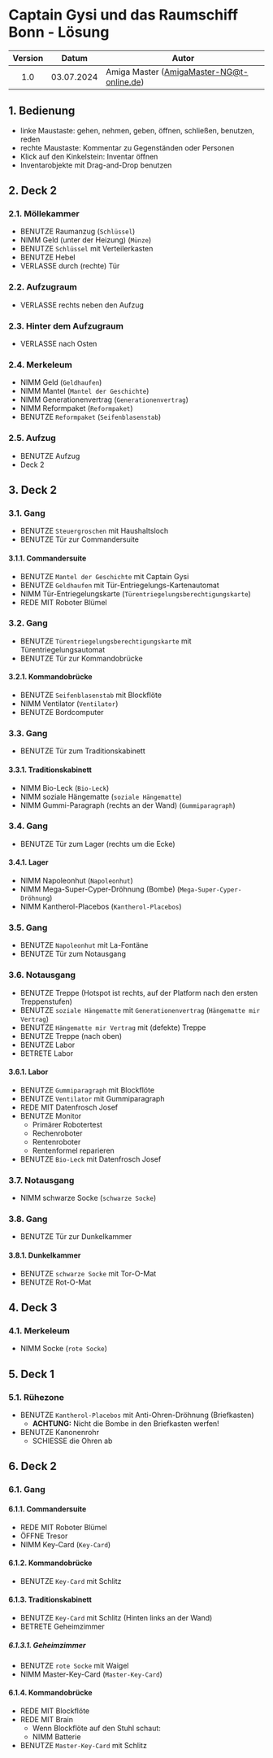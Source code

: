 # Captain Gysi und das Raumschiff Bonn - Lösung

| Version | Datum      | Autor                                     |
|:-------:|------------|-------------------------------------------|
|   1.0   | 03.07.2024 | Amiga Master (AmigaMaster-NG@t-online.de) |

## 1. Bedienung

- linke Maustaste: gehen, nehmen, geben, öffnen, schließen, benutzen, reden
- rechte Maustaste: Kommentar zu Gegenständen oder Personen
- Klick auf den Kinkelstein: Inventar öffnen
- Inventarobjekte mit Drag-and-Drop benutzen

## 2. Deck 2

### 2.1. Möllekammer

- BENUTZE Raumanzug (`Schlüssel`)
- NIMM Geld (unter der Heizung) (`Münze`)
- BENUTZE `Schlüssel` mit Verteilerkasten
- BENUTZE Hebel
- VERLASSE durch (rechte) Tür

### 2.2. Aufzugraum

- VERLASSE rechts neben den Aufzug

### 2.3. Hinter dem Aufzugraum

- VERLASSE nach Osten

### 2.4. Merkeleum

- NIMM Geld (`Geldhaufen`)
- NIMM Mantel (`Mantel der Geschichte`)
- NIMM Generationenvertrag (`Generationenvertrag`)
- NIMM Reformpaket (`Reformpaket`)
- BENUTZE `Reformpaket` (`Seifenblasenstab`)

### 2.5. Aufzug

- BENUTZE Aufzug
- Deck 2

## 3. Deck 2

### 3.1. Gang

- BENUTZE `Steuergroschen` mit Haushaltsloch
- BENUTZE Tür zur Commandersuite

#### 3.1.1. Commandersuite

- BENUTZE `Mantel der Geschichte` mit Captain Gysi
- BENUTZE `Geldhaufen` mit Tür-Entriegelungs-Kartenautomat
- NIMM Tür-Entriegelungskarte (`Türentriegelungsberechtigungskarte`)
- REDE MIT Roboter Blümel

### 3.2. Gang

- BENUTZE `Türentriegelungsberechtigungskarte` mit Türentriegelungsautomat
- BENUTZE Tür zur Kommandobrücke

#### 3.2.1. Kommandobrücke

- BENUTZE `Seifenblasenstab` mit Blockflöte
- NIMM Ventilator (`Ventilator`)
- BENUTZE Bordcomputer

### 3.3. Gang

- BENUTZE Tür zum Traditionskabinett

#### 3.3.1. Traditionskabinett

- NIMM Bio-Leck (`Bio-Leck`)
- NIMM soziale Hängematte (`soziale Hängematte`)
- NIMM Gummi-Paragraph (rechts an der Wand) (`Gummiparagraph`)

### 3.4. Gang

- BENUTZE Tür zum Lager (rechts um die Ecke)

#### 3.4.1. Lager

- NIMM Napoleonhut (`Napoleonhut`)
- NIMM Mega-Super-Cyper-Dröhnung (Bombe) (`Mega-Super-Cyper-Dröhnung`)
- NIMM Kantherol-Placebos (`Kantherol-Placebos`)

### 3.5. Gang

- BENUTZE `Napoleonhut` mit La-Fontäne
- BENUTZE Tür zum Notausgang

### 3.6. Notausgang

- BENUTZE Treppe (Hotspot ist rechts, auf der Platform nach den ersten Treppenstufen)
- BENUTZE `soziale Hängematte` mit `Generationenvertrag` (`Hängematte mir Vertrag`)
- BENUTZE `Hängematte mir Vertrag` mit (defekte) Treppe
- BENUTZE Treppe (nach oben)
- BENUTZE Labor
- BETRETE Labor

#### 3.6.1. Labor

- BENUTZE `Gummiparagraph` mit Blockflöte
- BENUTZE `Ventilator` mit Gummiparagraph
- REDE MIT Datenfrosch Josef
- BENUTZE Monitor
  - Primärer Robotertest
  - Rechenroboter
  - Rentenroboter
  - Rentenformel reparieren
- BENUTZE `Bio-Leck` mit Datenfrosch Josef

### 3.7. Notausgang

- NIMM schwarze Socke (`schwarze Socke`)

### 3.8. Gang

- BENUTZE Tür zur Dunkelkammer

#### 3.8.1. Dunkelkammer

- BENUTZE `schwarze Socke` mit Tor-O-Mat
- BENUTZE Rot-O-Mat

## 4. Deck 3

### 4.1. Merkeleum

- NIMM Socke (`rote Socke`)

## 5. Deck 1

### 5.1. Rühezone

- BENUTZE `Kantherol-Placebos` mit Anti-Ohren-Dröhnung (Briefkasten)
  - **ACHTUNG:** Nicht die Bombe in den Briefkasten werfen!
- BENUTZE Kanonenrohr
  - SCHIESSE die Ohren ab

## 6. Deck 2

### 6.1. Gang

#### 6.1.1. Commandersuite

- REDE MIT Roboter Blümel
- ÖFFNE Tresor
- NIMM Key-Card (`Key-Card`)

#### 6.1.2. Kommandobrücke

- BENUTZE `Key-Card` mit Schlitz

#### 6.1.3. Traditionskabinett

- BENUTZE `Key-Card` mit Schlitz (Hinten links an der Wand)
- BETRETE Geheimzimmer

##### 6.1.3.1. Geheimzimmer

- BENUTZE `rote Socke` mit Waigel
- NIMM Master-Key-Card (`Master-Key-Card`)

#### 6.1.4. Kommandobrücke

- REDE MIT Blockflöte
- REDE MIT Brain
  - Wenn Blockflöte auf den Stuhl schaut:
  - NIMM Batterie
- BENUTZE `Master-Key-Card` mit Schlitz


